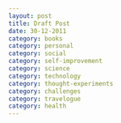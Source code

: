 ```yaml
---
layout: post
title: Draft Post
date: 30-12-2011
category: books
category: personal
category: social
category: self-improvement
category: science
category: technology
category: thought-experiments
category: challenges
category: travelogue
category: health
---
```



